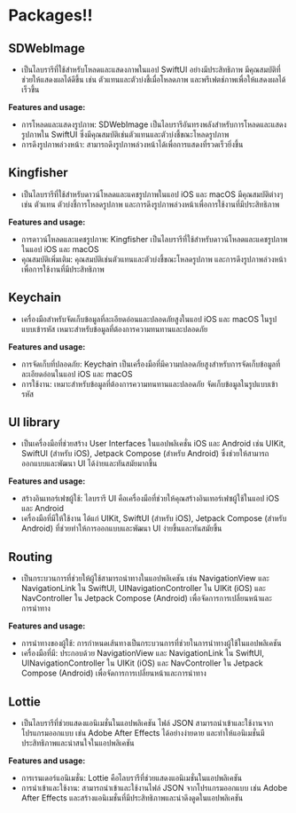 # Packages!!

## SDWebImage
- เป็นไลบรารีที่ใช้สำหรับโหลดและแสดงภาพในแอป SwiftUI อย่างมีประสิทธิภาพ มีคุณสมบัติที่ช่วยให้แสดงผลได้ดีขึ้น เช่น ตัวแทนและตัวบ่งชี้เมื่อโหลดภาพ และพรีเฟตช์ภาพเพื่อให้แสดงผลได้เร็วขึ้น

**Features and usage:**
* การโหลดและแสดงรูปภาพ: SDWebImage เป็นไลบรารีอันทรงพลังสำหรับการโหลดและแสดงรูปภาพใน SwiftUI ซึ่งมีคุณสมบัติเช่นตัวแทนและตัวบ่งชี้ขณะโหลดรูปภาพ
* การดึงรูปภาพล่วงหน้า: สามารถดึงรูปภาพล่วงหน้าได้เพื่อการแสดงที่รวดเร็วยิ่งขึ้น

## Kingfisher
- เป็นไลบรารีที่ใช้สำหรับดาวน์โหลดและแคชรูปภาพในแอป iOS และ macOS มีคุณสมบัติต่างๆ เช่น ตัวแทน ตัวบ่งชี้การโหลดรูปภาพ และการดึงรูปภาพล่วงหน้าเพื่อการใช้งานที่มีประสิทธิภาพ

**Features and usage:**
* การดาวน์โหลดและแคชรูปภาพ: Kingfisher เป็นไลบรารีที่ใช้สำหรับดาวน์โหลดและแคชรูปภาพในแอป iOS และ macOS
* คุณสมบัติเพิ่มเติม: คุณสมบัติเช่นตัวแทนและตัวบ่งชี้ขณะโหลดรูปภาพ และการดึงรูปภาพล่วงหน้าเพื่อการใช้งานที่มีประสิทธิภาพ

## Keychain
- เครื่องมือสำหรับจัดเก็บข้อมูลที่ละเอียดอ่อนและปลอดภัยสูงในแอป iOS และ macOS ในรูปแบบเข้ารหัส เหมาะสำหรับข้อมูลที่ต้องการความทนทานและปลอดภัย

**Features and usage:**
* การจัดเก็บที่ปลอดภัย: Keychain เป็นเครื่องมือที่มีความปลอดภัยสูงสำหรับการจัดเก็บข้อมูลที่ละเอียดอ่อนในแอป iOS และ macOS
* การใช้งาน: เหมาะสำหรับข้อมูลที่ต้องการความทนทานและปลอดภัย จัดเก็บข้อมูลในรูปแบบเข้ารหัส

## UI library
- เป็นเครื่องมือที่ช่วยสร้าง User Interfaces ในแอปพลิเคชั่น iOS และ Android เช่น UIKit, SwiftUI (สำหรับ iOS), Jetpack Compose (สำหรับ Android) ซึ่งช่วยให้สามารถออกแบบและพัฒนา UI ได้ง่ายและทันสมัยมากขึ้น

**Features and usage:**
* สร้างอินเทอร์เฟซผู้ใช้: ไลบรารี UI คือเครื่องมือที่ช่วยให้คุณสร้างอินเทอร์เฟซผู้ใช้ในแอป iOS และ Android
* เครื่องมือที่มีให้ใช้งาน ได้แก่ UIKit, SwiftUI (สำหรับ iOS), Jetpack Compose (สำหรับ Android) ที่ช่วยทำให้การออกแบบและพัฒนา UI ง่ายขึ้นและทันสมัยขึ้น

## Routing
- เป็นกระบวนการที่ช่วยให้ผู้ใช้สามารถนำทางในแอปพลิเคชัน เช่น NavigationView และ NavigationLink ใน SwiftUI, UINavigationController ใน UIKit (iOS) และ NavController ใน Jetpack Compose (Android) เพื่อจัดการการเปลี่ยนหน้าและการนำทาง

**Features and usage:**
* การนำทางของผู้ใช้: การกำหนดเส้นทางเป็นกระบวนการที่ช่วยในการนำทางผู้ใช้ในแอปพลิเคชัน
* เครื่องมือที่มี: ประกอบด้วย NavigationView และ NavigationLink ใน SwiftUI, UINavigationController ใน UIKit (iOS) และ NavController ใน Jetpack Compose (Android) เพื่อจัดการการเปลี่ยนหน้าและการนำทาง

## Lottie
- เป็นไลบรารีที่ช่วยแสดงแอนิเมชั่นในแอปพลิเคชัน ไฟล์ JSON สามารถนำเข้าและใช้งานจากโปรแกรมออกแบบ เช่น Adobe After Effects ได้อย่างง่ายดาย และทำให้แอนิเมชั่นมีประสิทธิภาพและน่าสนใจในแอปพลิเคชัน

**Features and usage:**
* การเรนเดอร์แอนิเมชั่น: Lottie คือไลบรารีที่ช่วยแสดงแอนิเมชั่นในแอปพลิเคชัน
* การนำเข้าและใช้งาน: สามารถนำเข้าและใช้งานไฟล์ JSON จากโปรแกรมออกแบบ เช่น Adobe After Effects และสร้างแอนิเมชั่นที่มีประสิทธิภาพและน่าดึงดูดในแอปพลิเคชัน
